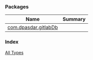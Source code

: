 

### Packages

| Name | Summary |
|---|---|
| [com.dpasdar.gitlabDb](com.dpasdar.gitlab-db/index.md) |  |

### Index

[All Types](alltypes/index.md)